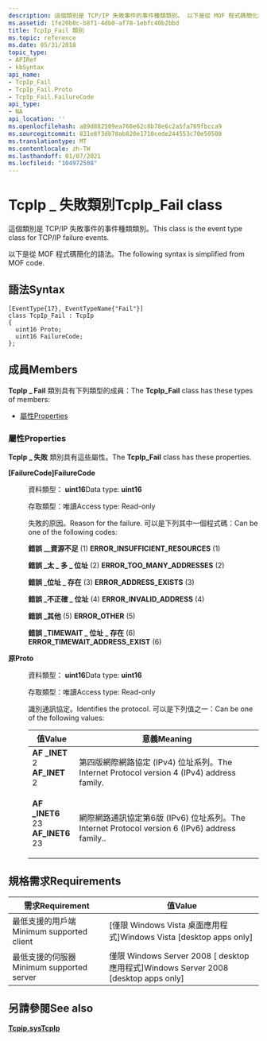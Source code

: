```yaml
---
description: 這個類別是 TCP/IP 失敗事件的事件種類類別。 以下是從 MOF 程式碼簡化的語法。
ms.assetid: 1fe20b8c-b8f1-4db0-af78-1ebfc40b2bbd
title: TcpIp_Fail 類別
ms.topic: reference
ms.date: 05/31/2018
topic_type:
- APIRef
- kbSyntax
api_name:
- TcpIp_Fail
- TcpIp_Fail.Proto
- TcpIp_Fail.FailureCode
api_type:
- NA
api_location: ''
ms.openlocfilehash: a89d882509ea766e62c8b78e6c2a5fa769fbcca9
ms.sourcegitcommit: 831e8f3db78ab820e1710cede244553c70e50500
ms.translationtype: MT
ms.contentlocale: zh-TW
ms.lasthandoff: 01/07/2021
ms.locfileid: "104972508"
---
```

# <a name="tcpip_fail-class"></a><span data-ttu-id="1c374-104">TcpIp \_ 失敗類別</span><span class="sxs-lookup"><span data-stu-id="1c374-104">TcpIp\_Fail class</span></span>

<span data-ttu-id="1c374-105">這個類別是 TCP/IP 失敗事件的事件種類類別。</span><span class="sxs-lookup"><span data-stu-id="1c374-105">This class is the event type class for TCP/IP failure events.</span></span>

<span data-ttu-id="1c374-106">以下是從 MOF 程式碼簡化的語法。</span><span class="sxs-lookup"><span data-stu-id="1c374-106">The following syntax is simplified from MOF code.</span></span>

## <a name="syntax"></a><span data-ttu-id="1c374-107">語法</span><span class="sxs-lookup"><span data-stu-id="1c374-107">Syntax</span></span>

``` syntax
[EventType{17}, EventTypeName{"Fail"}]
class TcpIp_Fail : TcpIp
{
  uint16 Proto;
  uint16 FailureCode;
};
```

## <a name="members"></a><span data-ttu-id="1c374-108">成員</span><span class="sxs-lookup"><span data-stu-id="1c374-108">Members</span></span>

<span data-ttu-id="1c374-109">**TcpIp \_ Fail** 類別具有下列類型的成員：</span><span class="sxs-lookup"><span data-stu-id="1c374-109">The **TcpIp\_Fail** class has these types of members:</span></span>

-   [<span data-ttu-id="1c374-110">屬性</span><span class="sxs-lookup"><span data-stu-id="1c374-110">Properties</span></span>](#properties)

### <a name="properties"></a><span data-ttu-id="1c374-111">屬性</span><span class="sxs-lookup"><span data-stu-id="1c374-111">Properties</span></span>

<span data-ttu-id="1c374-112">**TcpIp \_ 失敗** 類別具有這些屬性。</span><span class="sxs-lookup"><span data-stu-id="1c374-112">The **TcpIp\_Fail** class has these properties.</span></span>

<dl> <dt>

<span data-ttu-id="1c374-113">**[FailureCode]**</span><span class="sxs-lookup"><span data-stu-id="1c374-113">**FailureCode**</span></span>
</dt> <dd> <dl> <dt>

<span data-ttu-id="1c374-114">資料類型： **uint16**</span><span class="sxs-lookup"><span data-stu-id="1c374-114">Data type: **uint16**</span></span>
</dt> <dt>

<span data-ttu-id="1c374-115">存取類型：唯讀</span><span class="sxs-lookup"><span data-stu-id="1c374-115">Access type: Read-only</span></span>
</dt> </dl>

<span data-ttu-id="1c374-116">失敗的原因。</span><span class="sxs-lookup"><span data-stu-id="1c374-116">Reason for the failure.</span></span> <span data-ttu-id="1c374-117">可以是下列其中一個程式碼：</span><span class="sxs-lookup"><span data-stu-id="1c374-117">Can be one of the following codes:</span></span>

<dl> <dt>

<span data-ttu-id="1c374-118"><span id="ERROR_INSUFFICIENT_RESOURCES"></span><span id="error_insufficient_resources"></span>**錯誤 \_\_資源不足** (1) </span><span class="sxs-lookup"><span data-stu-id="1c374-118"><span id="ERROR_INSUFFICIENT_RESOURCES"></span><span id="error_insufficient_resources"></span>**ERROR\_INSUFFICIENT\_RESOURCES** (1)</span></span>
</dt> <dt>

<span data-ttu-id="1c374-119"><span id="ERROR_TOO_MANY_ADDRESSES"></span><span id="error_too_many_addresses"></span>**錯誤 \_太 \_ 多 \_ 位址** (2) </span><span class="sxs-lookup"><span data-stu-id="1c374-119"><span id="ERROR_TOO_MANY_ADDRESSES"></span><span id="error_too_many_addresses"></span>**ERROR\_TOO\_MANY\_ADDRESSES** (2)</span></span>
</dt> <dt>

<span data-ttu-id="1c374-120"><span id="ERROR_ADDRESS_EXISTS"></span><span id="error_address_exists"></span>**錯誤 \_位址 \_ 存在** (3) </span><span class="sxs-lookup"><span data-stu-id="1c374-120"><span id="ERROR_ADDRESS_EXISTS"></span><span id="error_address_exists"></span>**ERROR\_ADDRESS\_EXISTS** (3)</span></span>
</dt> <dt>

<span data-ttu-id="1c374-121"><span id="ERROR_INVALID_ADDRESS"></span><span id="error_invalid_address"></span>**錯誤 \_不正確 \_ 位址** (4) </span><span class="sxs-lookup"><span data-stu-id="1c374-121"><span id="ERROR_INVALID_ADDRESS"></span><span id="error_invalid_address"></span>**ERROR\_INVALID\_ADDRESS** (4)</span></span>
</dt> <dt>

<span data-ttu-id="1c374-122"><span id="ERROR_OTHER"></span><span id="error_other"></span>**錯誤 \_其他** (5) </span><span class="sxs-lookup"><span data-stu-id="1c374-122"><span id="ERROR_OTHER"></span><span id="error_other"></span>**ERROR\_OTHER** (5)</span></span>
</dt> <dt>

<span data-ttu-id="1c374-123"><span id="ERROR_TIMEWAIT_ADDRESS_EXIST"></span><span id="error_timewait_address_exist"></span>**錯誤 \_TIMEWAIT \_ 位址 \_ 存在** (6) </span><span class="sxs-lookup"><span data-stu-id="1c374-123"><span id="ERROR_TIMEWAIT_ADDRESS_EXIST"></span><span id="error_timewait_address_exist"></span>**ERROR\_TIMEWAIT\_ADDRESS\_EXIST** (6)</span></span>
</dt> </dl>

</dd> <dt>

<span data-ttu-id="1c374-124">**原**</span><span class="sxs-lookup"><span data-stu-id="1c374-124">**Proto**</span></span>
</dt> <dd> <dl> <dt>

<span data-ttu-id="1c374-125">資料類型： **uint16**</span><span class="sxs-lookup"><span data-stu-id="1c374-125">Data type: **uint16**</span></span>
</dt> <dt>

<span data-ttu-id="1c374-126">存取類型：唯讀</span><span class="sxs-lookup"><span data-stu-id="1c374-126">Access type: Read-only</span></span>
</dt> </dl>

<span data-ttu-id="1c374-127">識別通訊協定。</span><span class="sxs-lookup"><span data-stu-id="1c374-127">Identifies the protocol.</span></span> <span data-ttu-id="1c374-128">可以是下列值之一：</span><span class="sxs-lookup"><span data-stu-id="1c374-128">Can be one of the following values:</span></span>



| <span data-ttu-id="1c374-129">值</span><span class="sxs-lookup"><span data-stu-id="1c374-129">Value</span></span>                                                                                                                                                                                                  | <span data-ttu-id="1c374-130">意義</span><span class="sxs-lookup"><span data-stu-id="1c374-130">Meaning</span></span>                                                            |
|--------------------------------------------------------------------------------------------------------------------------------------------------------------------------------------------------------|--------------------------------------------------------------------|
| <span id="AF_INET"></span><span id="af_inet"></span><dl> <span data-ttu-id="1c374-131"><dt>**AF \_INET**</dt> <dt>2</dt></span><span class="sxs-lookup"><span data-stu-id="1c374-131"><dt>**AF\_INET**</dt> <dt>2</dt></span></span> </dl>     | <span data-ttu-id="1c374-132">第四版網際網路協定 (IPv4) 位址系列。</span><span class="sxs-lookup"><span data-stu-id="1c374-132">The Internet Protocol version 4 (IPv4) address family.</span></span><br/>  |
| <span id="AF_INET6"></span><span id="af_inet6"></span><dl> <span data-ttu-id="1c374-133"><dt>**AF \_INET6**</dt> <dt>23</dt></span><span class="sxs-lookup"><span data-stu-id="1c374-133"><dt>**AF\_INET6**</dt> <dt>23</dt></span></span> </dl> | <span data-ttu-id="1c374-134">網際網路通訊協定第6版 (IPv6) 位址系列。</span><span class="sxs-lookup"><span data-stu-id="1c374-134">The Internet Protocol version 6 (IPv6) address family..</span></span><br/> |



 

</dd> </dl>

## <a name="requirements"></a><span data-ttu-id="1c374-135">規格需求</span><span class="sxs-lookup"><span data-stu-id="1c374-135">Requirements</span></span>



| <span data-ttu-id="1c374-136">需求</span><span class="sxs-lookup"><span data-stu-id="1c374-136">Requirement</span></span> | <span data-ttu-id="1c374-137">值</span><span class="sxs-lookup"><span data-stu-id="1c374-137">Value</span></span> |
|-------------------------------------|------------------------------------------------------|
| <span data-ttu-id="1c374-138">最低支援的用戶端</span><span class="sxs-lookup"><span data-stu-id="1c374-138">Minimum supported client</span></span><br/> | <span data-ttu-id="1c374-139">\[僅限 Windows Vista 桌面應用程式\]</span><span class="sxs-lookup"><span data-stu-id="1c374-139">Windows Vista \[desktop apps only\]</span></span><br/>       |
| <span data-ttu-id="1c374-140">最低支援的伺服器</span><span class="sxs-lookup"><span data-stu-id="1c374-140">Minimum supported server</span></span><br/> | <span data-ttu-id="1c374-141">僅限 Windows Server 2008 \[ desktop 應用程式\]</span><span class="sxs-lookup"><span data-stu-id="1c374-141">Windows Server 2008 \[desktop apps only\]</span></span><br/> |



## <a name="see-also"></a><span data-ttu-id="1c374-142">另請參閱</span><span class="sxs-lookup"><span data-stu-id="1c374-142">See also</span></span>

<dl> <dt>

[<span data-ttu-id="1c374-143">**Tcpip.sys**</span><span class="sxs-lookup"><span data-stu-id="1c374-143">**TcpIp**</span></span>](tcpip.md)
</dt> </dl>

 

 




